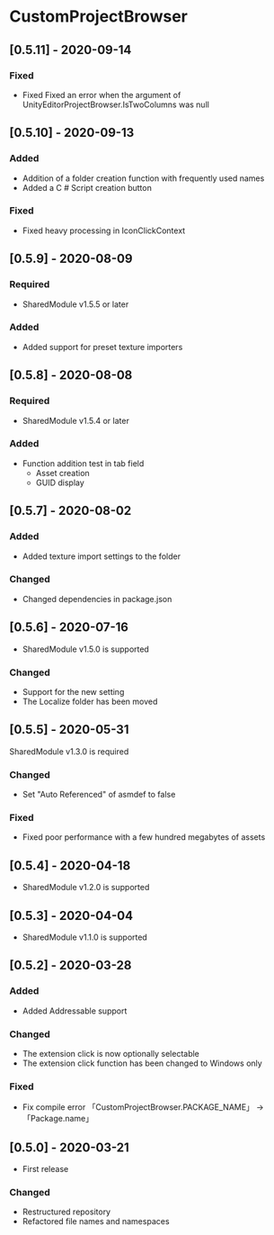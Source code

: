 # CustomProjectBrowser

## [0.5.11] - 2020-09-14

### Fixed
- Fixed Fixed an error when the argument of UnityEditorProjectBrowser.IsTwoColumns was null

## [0.5.10] - 2020-09-13

### Added
- Addition of a folder creation function with frequently used names
- Added a C # Script creation button

### Fixed
- Fixed heavy processing in IconClickContext

## [0.5.9] - 2020-08-09

### Required
- SharedModule v1.5.5 or later

### Added
- Added support for preset texture importers

## [0.5.8] - 2020-08-08

### Required
- SharedModule v1.5.4 or later

### Added
- Function addition test in tab field
  - Asset creation
  - GUID display

## [0.5.7] - 2020-08-02

### Added
- Added texture import settings to the folder

### Changed
- Changed dependencies in package.json

## [0.5.6] - 2020-07-16
- SharedModule v1.5.0 is supported

### Changed
- Support for the new setting
- The Localize folder has been moved

## [0.5.5] - 2020-05-31
SharedModule v1.3.0 is required

### Changed
- Set "Auto Referenced" of asmdef to false

### Fixed
- Fixed poor performance with a few hundred megabytes of assets

## [0.5.4] - 2020-04-18
- SharedModule v1.2.0 is supported

## [0.5.3] - 2020-04-04
- SharedModule v1.1.0 is supported

## [0.5.2] - 2020-03-28

### Added
- Added Addressable support

### Changed
- The extension click is now optionally selectable
- The extension click function has been changed to Windows only

### Fixed
- Fix compile error 「CustomProjectBrowser.PACKAGE_NAME」 -> 「Package.name」

## [0.5.0] - 2020-03-21
- First release

### Changed
- Restructured repository
- Refactored file names and namespaces